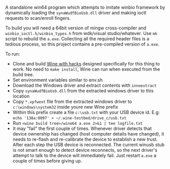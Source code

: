 A standalone win64 program which attempts to imitate 
winbio framework by dynamically loading the `synaWudfBioUsb.dll` driver
and making ioctl requests to scan/enroll fingers.

To build you will need a 64bit version of mingw cross-compiler
and `winbio_ioctl.h/winbio_types.h` from wdk/visual studio/whatever.
Use `mk` script to rebuild the `a.exe`. Collecting all the required header files 
is a tedious process, so this project contains a pre-compiled version of `a.exe`.

To run:

* Clone and build [Wine with hacks](https://github.com/uunicorn/wine/tree/hacking/validiy-sensor) designed 
  specifically for this thing to work. No need to `make install`, Wine can run when executed from the build tree.
* Set environment variables similar to env.sh
* Download the Windows driver and extract contents with `innoextract`
* Copy `synaWudfBioUsb.dll` from the extracted windows driver to this location
* Copy `*.xpfwext` file from the extracted windows driver to `c:\windows\system32` inside youre new Wine prefix
* Within this prefix create a file `c:\usb.txt` with your USB device id. E.g: `echo '138a:0097' > ~/.wine-testbed/drive_c/usb.txt`
* Run `<wine build tree>/wine64 a.exe 2>&1 | tee logfile.txt`
* It may "fail" the first couple of times. Whenever driver detects
  that device ownership has changed (host computer details have changed), 
  it needs to re-flash and re-calibrate the device to establish a new
  trust. After each step the USB device is reconnected. The current 
  winusb stub is not smart enough to detect device reconnects, so the 
  next driver's attempt to talk to the device will immediately fail.
  Just restart `a.exe` a couple of times before giving up.
